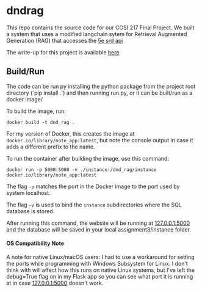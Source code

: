 # dndrag

This repo contains the source code for our COSI 217 Final Project. We built a system that uses a modified langchain sytem for Retrieval Augmented Generation (RAG) that accesses the [5e srd api](https://5e-bits.github.io/docs/)

The write-up for this project is available [here](https://docs.google.com/document/d/1yjx_pmMzjqeuZ7DQKZvf2xI7dy_k_q-Pjh43KIv4e-U/edit?usp=sharing)

<h2>Build/Run</h2>
The code can be run py installing the python package from the project root directory (`pip install .`) and then running run.py, or it can be built/run as a docker image/ 

To build the image, run: 

`docker build -t dnd_rag .`

For my version of Docker, this creates the image at `docker.io/library/note_app:latest`, but note the console output in case it adds a different prefix to the name.

To run the container after building the image, use this command:

`docker run -p 5000:5000 -v ./instance:/dnd_rag/instance docker.io/library/note_app:latest`

The flag `-p` matches the port in the Docker image to the port used by system localhost.

The flag `-v` is used to bind the `instance` subdirectories where the SQL database is stored.

After running this command, the website will be running at [127.0.0.1:5000](http://127.0.0.1:5000/) and the database will be saved in your local assignment3/instance folder.

<h4>OS Compatibility Note</h4




A note for native Linux/macOS users: I had to use a workaround for setting the ports while programming with Windows Subsystem for Linux. I don't think with will affect how this runs on native Linux systems, but I've left the debug=True flag on in my Flask app so you can see what port it is running at in case [127.0.0.1:5000](http://127.0.0.1:5000/) doesn't work.
